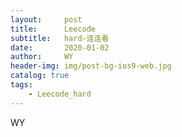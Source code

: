 ```yaml
---
layout:     post
title:      Leecode
subtitle:   hard-连连看
date:       2020-01-02
author:     WY
header-img: img/post-bg-ios9-web.jpg
catalog: true
tags:
    - Leecode_hard
---
```



WY